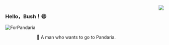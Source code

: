 <img align="right" src="https://github-readme-stats.vercel.app/api?username=HelloBush&show_icons=true&icon_color=007500&text_color=718096&bg_color=ffffff&hide_title=true" />

### Hello，Bush！😄
![ForPandaria](https://user-images.githubusercontent.com/66152079/111754011-77d6af00-88d2-11eb-951e-9511f3b5eb3e.png)

<div style="position:relative;left:100px;">
🐼 A man who wants to go to Pandaria.  
 </div>





